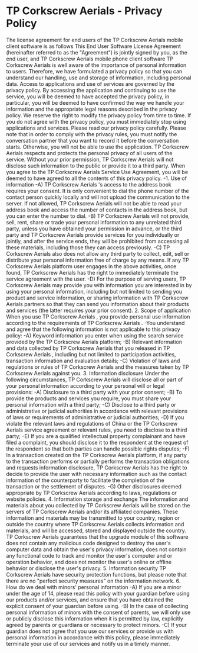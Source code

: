 # TP Corkscrew Aerials - Privacy Policy
The license agreement for end users of the TP Corkscrew Aerials mobile client software is as follows
This End User Software License Agreement (hereinafter referred to as the "Agreement") is jointly signed by you, as the end user, and TP Corkscrew Aerials mobile phone client software
TP Corkscrew Aerials is well aware of the importance of personal information to users. Therefore, we have formulated a privacy policy so that you can understand our handling, use and storage of information, including personal data. Access to applications and use of services are governed by the privacy policy.
By accessing the application and continuing to use the service, you will be deemed to have accepted the privacy policy, in particular, you will be deemed to have confirmed the way we handle your information and the appropriate legal reasons described in the privacy policy. We reserve the right to modify the privacy policy from time to time. If you do not agree with the privacy policy, you must immediately stop using applications and services. Please read our privacy policy carefully.
Please note that in order to comply with the privacy rules, you must notify the conversation partner that you want to record it before the conversation starts. Otherwise, you will not be able to use the application.
TP Corkscrew Aerials respects and protects the personal privacy of all users of the service. Without your prior permission, TP Corkscrew Aerials will not disclose such information to the public or provide it to a third party. When you agree to the TP Corkscrew Aerials Service Use Agreement, you will be deemed to have agreed to all the contents of this privacy policy.
-1. Use of information
-A) TP Corkscrew Aerials 's access to the address book requires your consent. It is only convenient to dial the phone number of the contact person quickly locally and will not upload the communication to the server. If not allowed, TP Corkscrew Aerials will not be able to read your address book and access the number of contacts in the address book, but you can enter the number to dial.
-B) TP Corkscrew Aerials will not provide, sell, rent, share or trade your personal information to any unrelated third party, unless you have obtained your permission in advance, or the third party and TP Corkscrew Aerials provide services for you individually or jointly, and after the service ends, they will be prohibited from accessing all these materials, including those they can access previously.
-C) TP Corkscrew Aerials also does not allow any third party to collect, edit, sell or distribute your personal information free of charge by any means. If any TP Corkscrew Aerials platform user engages in the above activities, once found, TP Corkscrew Aerials has the right to immediately terminate the service agreement with the user.
-D) For the purpose of serving users, TP Corkscrew Aerials may provide you with information you are interested in by using your personal information, including but not limited to sending you product and service information, or sharing information with TP Corkscrew Aerials partners so that they can send you information about their products and services (the latter requires your prior consent).
2. Scope of application
When you use TP Corkscrew Aerials , you provide personal use information according to the requirements of TP Corkscrew Aerials .
-You understand and agree that the following information is not applicable to this privacy policy:
-A) Keyword information you enter when using the search service provided by the TP Corkscrew Aerials platform;
-B) Relevant information and data collected by TP Corkscrew Aerials that you released in TP Corkscrew Aerials , including but not limited to participation activities, transaction information and evaluation details;
-C) Violation of laws and regulations or rules of TP Corkscrew Aerials and the measures taken by TP Corkscrew Aerials against you.
3. Information disclosure Under the following circumstances, TP Corkscrew Aerials will disclose all or part of your personal information according to your personal will or legal provisions:
-A) Disclosure to a third party with your prior consent;
-B) To provide the products and services you require, you must share your personal information with a third party;
-C) Disclose to a third party or administrative or judicial authorities in accordance with relevant provisions of laws or requirements of administrative or judicial authorities;
-D) If you violate the relevant laws and regulations of China or the TP Corkscrew Aerials service agreement or relevant rules, you need to disclose to a third party;
-E) If you are a qualified intellectual property complainant and have filed a complaint, you should disclose it to the respondent at the request of the respondent so that both parties can handle possible rights disputes;
-F) In a transaction created on the TP Corkscrew Aerials platform, if any party to the transaction performs or partially performs the transaction obligations and requests information disclosure, TP Corkscrew Aerials has the right to decide to provide the user with necessary information such as the contact information of the counterparty to facilitate the completion of the transaction or the settlement of disputes.
-G) Other disclosures deemed appropriate by TP Corkscrew Aerials according to laws, regulations or website policies.
4. Information storage and exchange The information and materials about you collected by TP Corkscrew Aerials will be stored on the servers of TP Corkscrew Aerials and/or its affiliated companies. These information and materials may be transmitted to your country, region or outside the country where TP Corkscrew Aerials collects information and materials, and will be accessed, stored and displayed outside the country.
TP Corkscrew Aerials guarantees that the upgrade module of this software does not contain any malicious code designed to destroy the user's computer data and obtain the user's privacy information, does not contain any functional code to track and monitor the user's computer and or operation behavior, and does not monitor the user's online or offline behavior or disclose the user's privacy.
5. Information security
TP Corkscrew Aerials have security protection functions, but please note that there are no "perfect security measures" on the information network.
6. How do we deal with minors' personal information
-A) If you are a minor under the age of 14, please read this policy with your guardian before using our products and/or services, and ensure that you have obtained the explicit consent of your guardian before using.
-B) In the case of collecting personal information of minors with the consent of parents, we will only use or publicly disclose this information when it is permitted by law, explicitly agreed by parents or guardians or necessary to protect minors.
-C) If your guardian does not agree that you use our services or provide us with personal information in accordance with this policy, please immediately terminate your use of our services and notify us in a timely manner.
